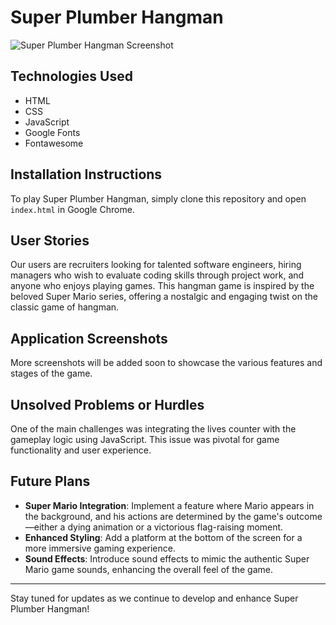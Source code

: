 # Super Plumber Hangman

![Super Plumber Hangman Screenshot](/path/to/Screenshot.png)

## Technologies Used
- HTML
- CSS
- JavaScript
- Google Fonts
- Fontawesome

## Installation Instructions
To play Super Plumber Hangman, simply clone this repository and open `index.html` in Google Chrome.

## User Stories
Our users are recruiters looking for talented software engineers, hiring managers who wish to evaluate coding skills through project work, and anyone who enjoys playing games. This hangman game is inspired by the beloved Super Mario series, offering a nostalgic and engaging twist on the classic game of hangman.

## Application Screenshots
More screenshots will be added soon to showcase the various features and stages of the game.

## Unsolved Problems or Hurdles
One of the main challenges was integrating the lives counter with the gameplay logic using JavaScript. This issue was pivotal for game functionality and user experience.

## Future Plans
- **Super Mario Integration**: Implement a feature where Mario appears in the background, and his actions are determined by the game's outcome—either a dying animation or a victorious flag-raising moment.
- **Enhanced Styling**: Add a platform at the bottom of the screen for a more immersive gaming experience.
- **Sound Effects**: Introduce sound effects to mimic the authentic Super Mario game sounds, enhancing the overall feel of the game.

---

Stay tuned for updates as we continue to develop and enhance Super Plumber Hangman!

